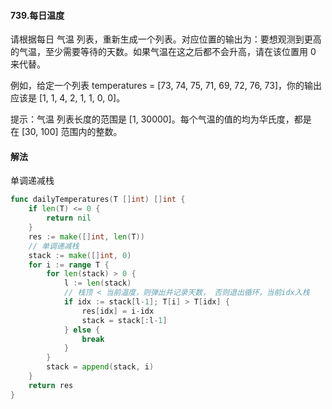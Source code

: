 #### 739.每日温度

请根据每日 气温 列表，重新生成一个列表。对应位置的输出为：要想观测到更高的气温，至少需要等待的天数。如果气温在这之后都不会升高，请在该位置用 0 来代替。

例如，给定一个列表 temperatures = [73, 74, 75, 71, 69, 72, 76, 73]，你的输出应该是 [1, 1, 4, 2, 1, 1, 0, 0]。

提示：气温 列表长度的范围是 [1, 30000]。每个气温的值的均为华氏度，都是在 [30, 100] 范围内的整数。

#### 解法
单调递减栈
```go
func dailyTemperatures(T []int) []int {
	if len(T) <= 0 {
		return nil
	}
	res := make([]int, len(T))
	// 单调递减栈
	stack := make([]int, 0)
	for i := range T {
		for len(stack) > 0 {
			l := len(stack)
			// 栈顶 < 当前温度，则弹出并记录天数， 否则退出循环，当前idx入栈
			if idx := stack[l-1]; T[i] > T[idx] {
				res[idx] = i-idx
				stack = stack[:l-1]
			} else {
				break
			}
		}
		stack = append(stack, i)
	}
	return res
}
```